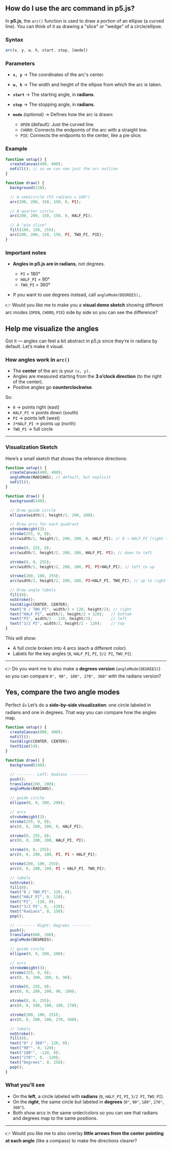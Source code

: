 ## How do I use the arc command in p5.js?

In **p5.js**, the `arc()` function is used to draw a portion of an ellipse (a curved line). You can think of it as drawing a "slice" or "wedge" of a circle/ellipse.

### Syntax

```javascript
arc(x, y, w, h, start, stop, [mode])
```

### Parameters

* **`x, y`** → The coordinates of the arc's center.
* **`w, h`** → The width and height of the ellipse from which the arc is taken.
* **`start`** → The starting angle, in **radians**.
* **`stop`** → The stopping angle, in **radians**.
* **`mode`** *(optional)* → Defines how the arc is drawn:

  * `OPEN` (default): Just the curved line.
  * `CHORD`: Connects the endpoints of the arc with a straight line.
  * `PIE`: Connects the endpoints to the center, like a pie slice.

### Example

```javascript
function setup() {
  createCanvas(400, 400);
  noFill(); // so we can see just the arc outline
}

function draw() {
  background(220);

  // A semicircle (PI radians = 180°)
  arc(200, 200, 150, 150, 0, PI);

  // A quarter circle
  arc(200, 200, 150, 150, 0, HALF_PI);

  // A "pie slice"
  fill(100, 150, 255);
  arc(200, 200, 150, 150, PI, TWO_PI, PIE);
}
```

### Important notes

* **Angles in p5.js are in radians**, not degrees.

  * `PI` = 180°
  * `HALF_PI` = 90°
  * `TWO_PI` = 360°
* If you want to use degrees instead, call `angleMode(DEGREES);`.

👉 Would you like me to make you a **visual demo sketch** showing different arc modes (`OPEN`, `CHORD`, `PIE`) side by side so you can see the difference?

## Help me visualize the angles

Got it — angles can feel a bit abstract in p5.js since they’re in radians by default. Let’s make it visual.

### How angles work in `arc()`

* The **center** of the arc is your `(x, y)`.
* Angles are measured starting from the **3 o’clock direction** (to the right of the center).
* Positive angles go **counterclockwise**.

So:

* `0` → points right (east)
* `HALF_PI` → points down (south)
* `PI` → points left (west)
* `3*HALF_PI` → points up (north)
* `TWO_PI` → full circle

---

### Visualization Sketch

Here’s a small sketch that shows the reference directions:

```javascript
function setup() {
  createCanvas(400, 400);
  angleMode(RADIANS); // default, but explicit
  noFill();
}

function draw() {
  background(240);

  // Draw guide circle
  ellipse(width/2, height/2, 200, 200);

  // Draw arcs for each quadrant
  strokeWeight(3);
  stroke(255, 0, 0);
  arc(width/2, height/2, 200, 200, 0, HALF_PI); // 0 → HALF_PI (right to down)

  stroke(0, 255, 0);
  arc(width/2, height/2, 200, 200, HALF_PI, PI); // down to left

  stroke(0, 0, 255);
  arc(width/2, height/2, 200, 200, PI, PI+HALF_PI); // left to up

  stroke(200, 100, 255);
  arc(width/2, height/2, 200, 200, PI+HALF_PI, TWO_PI); // up to right

  // Draw angle labels
  fill(0);
  noStroke();
  textAlign(CENTER, CENTER);
  text("0 / TWO_PI", width/2 + 120, height/2); // right
  text("HALF_PI", width/2, height/2 + 120);   // bottom
  text("PI", width/2 - 120, height/2);        // left
  text("3/2 PI", width/2, height/2 - 120);    // top
}
```

This will show:

* A full circle broken into 4 arcs (each a different color).
* Labels for the key angles (`0`, `HALF_PI`, `PI`, `3/2 PI`, `TWO_PI`).

---

👉 Do you want me to also make a **degrees version** (`angleMode(DEGREES)`) so you can compare `0°, 90°, 180°, 270°, 360°` with the radians version?


## Yes, compare the two angle modes

Perfect 👍 Let’s do a **side-by-side visualization**: one circle labeled in radians and one in degrees. That way you can compare how the angles map.

```javascript
function setup() {
  createCanvas(800, 400);
  noFill();
  textAlign(CENTER, CENTER);
  textSize(14);
}

function draw() {
  background(240);

  // -------- Left: Radians --------
  push();
  translate(200, 200);
  angleMode(RADIANS);

  // guide circle
  ellipse(0, 0, 200, 200);

  // arcs
  strokeWeight(3);
  stroke(255, 0, 0);
  arc(0, 0, 200, 200, 0, HALF_PI);

  stroke(0, 255, 0);
  arc(0, 0, 200, 200, HALF_PI, PI);

  stroke(0, 0, 255);
  arc(0, 0, 200, 200, PI, PI + HALF_PI);

  stroke(200, 100, 255);
  arc(0, 0, 200, 200, PI + HALF_PI, TWO_PI);

  // labels
  noStroke();
  fill(0);
  text("0 / TWO_PI", 120, 0);
  text("HALF_PI", 0, 120);
  text("PI", -120, 0);
  text("3/2 PI", 0, -120);
  text("Radians", 0, 150);
  pop();

  // -------- Right: Degrees --------
  push();
  translate(600, 200);
  angleMode(DEGREES);

  // guide circle
  ellipse(0, 0, 200, 200);

  // arcs
  strokeWeight(3);
  stroke(255, 0, 0);
  arc(0, 0, 200, 200, 0, 90);

  stroke(0, 255, 0);
  arc(0, 0, 200, 200, 90, 180);

  stroke(0, 0, 255);
  arc(0, 0, 200, 200, 180, 270);

  stroke(200, 100, 255);
  arc(0, 0, 200, 200, 270, 360);

  // labels
  noStroke();
  fill(0);
  text("0° / 360°", 120, 0);
  text("90°", 0, 120);
  text("180°", -120, 0);
  text("270°", 0, -120);
  text("Degrees", 0, 150);
  pop();
}
```

### What you’ll see

* On the **left**, a circle labeled with **radians** (`0`, `HALF_PI`, `PI`, `3/2 PI`, `TWO_PI`).
* On the **right**, the same circle but labeled in **degrees** (`0°`, `90°`, `180°`, `270°`, `360°`).
* Both show arcs in the same order/colors so you can see that radians and degrees map to the same positions.

---

👉 Would you like me to also overlay **little arrows from the center pointing at each angle** (like a compass) to make the directions clearer?
